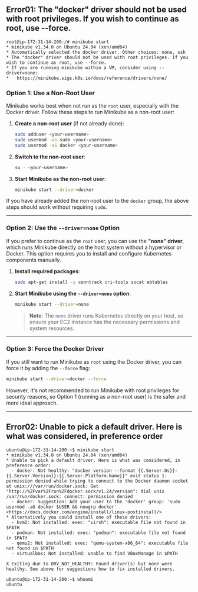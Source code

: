 ## Error01: The "docker" driver should not be used with root privileges. If you wish to continue as root, use --force.
```Error01
root@ip-172-31-14-200:/# minikube start
* minikube v1.34.0 on Ubuntu 24.04 (xen/amd64)
* Automatically selected the docker driver. Other choices: none, ssh
* The "docker" driver should not be used with root privileges. If you wish to continue as root, use --force.
* If you are running minikube within a VM, consider using --driver=none:
*   https://minikube.sigs.k8s.io/docs/reference/drivers/none/
```

### Option 1: Use a Non-Root User

Minikube works best when not run as the `root` user, especially with the Docker driver. Follow these steps to run Minikube as a non-root user:

1. **Create a non-root user** (if not already done):
   ```bash
   sudo adduser <your-username>
   sudo usermod -aG sudo <your-username>
   sudo usermod -aG docker <your-username>
   ```

2. **Switch to the non-root user**:
   ```bash
   su - <your-username>
   ```

3. **Start Minikube as the non-root user**:
   ```bash
   minikube start --driver=docker
   ```

If you have already added the non-root user to the `docker` group, the above steps should work without requiring `sudo`.

---

### Option 2: Use the `--driver=none` Option

If you prefer to continue as the `root` user, you can use the **"none" driver**, which runs Minikube directly on the host system without a hypervisor or Docker. This option requires you to install and configure Kubernetes components manually.

1. **Install required packages**:
   ```bash
   sudo apt-get install -y conntrack cri-tools socat ebtables
   ```

2. **Start Minikube using the `--driver=none` option**:
   ```bash
   minikube start --driver=none
   ```

   > **Note**: The `none` driver runs Kubernetes directly on your host, so ensure your EC2 instance has the necessary permissions and system resources.

---

### Option 3: Force the Docker Driver

If you still want to run Minikube as `root` using the Docker driver, you can force it by adding the `--force` flag:

```bash
minikube start --driver=docker --force
```

However, it's not recommended to run Minikube with root privileges for security reasons, so Option 1 (running as a non-root user) is the safer and more ideal approach.

---

## Error02: Unable to pick a default driver. Here is what was considered, in preference order
```Error: 
ubuntu@ip-172-31-14-200:~$ minikube start
* minikube v1.34.0 on Ubuntu 24.04 (xen/amd64)
* Unable to pick a default driver. Here is what was considered, in preference order:
  - docker: Not healthy: "docker version --format {{.Server.Os}}-{{.Server.Version}}:{{.Server.Platform.Name}}" exit status 1: permission denied while trying to connect to the Docker daemon socket at unix:///var/run/docker.sock: Get "http://%2Fvar%2Frun%2Fdocker.sock/v1.24/version": dial unix /var/run/docker.sock: connect: permission denied
  - docker: Suggestion: Add your user to the 'docker' group: 'sudo usermod -aG docker $USER && newgrp docker' <https://docs.docker.com/engine/install/linux-postinstall/>
* Alternatively you could install one of these drivers:
  - kvm2: Not installed: exec: "virsh": executable file not found in $PATH
  - podman: Not installed: exec: "podman": executable file not found in $PATH
  - qemu2: Not installed: exec: "qemu-system-x86_64": executable file not found in $PATH
  - virtualbox: Not installed: unable to find VBoxManage in $PATH

X Exiting due to DRV_NOT_HEALTHY: Found driver(s) but none were healthy. See above for suggestions how to fix installed drivers.

ubuntu@ip-172-31-14-200:~$ whoami
ubuntu
```
